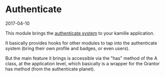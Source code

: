 Authenticate
================
2017-04-10




This module brings the [authenticate system](https://github.com/lingtalfi/Authenticate) to your kamille application.




It basically provides hooks for other modules to tap into the authenticate system (bring their own profile and badges,
or even users).

But the main feature it brings is accessible via the "has" method of the A class, at the application level,
which basically is a wrapper for the Grantor has method (from the authenticate planet).







